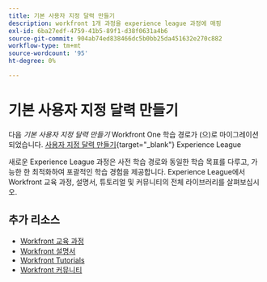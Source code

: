 ```yaml
---
title: 기본 사용자 지정 달력 만들기
description: workfront 1개 과정을 experience league 과정에 매핑
exl-id: 6ba27edf-4759-41b5-89f1-d38f0631a4b6
source-git-commit: 904ab74ed838466dc5b0bb25da451632e270c882
workflow-type: tm+mt
source-wordcount: '95'
ht-degree: 0%

---
```


# 기본 사용자 지정 달력 만들기

다음 *기본 사용자 지정 달력 만들기* Workfront One 학습 경로가 (으)로 마이그레이션되었습니다. [사용자 지정 달력 만들기](https://experienceleague.adobe.com/?recommended=Workfront-U-1-2022.4.reporting){target="_blank"} Experience League

새로운 Experience League 과정은 사전 학습 경로와 동일한 학습 목표를 다루고, 가능한 한 최적화하여 포괄적인 학습 경험을 제공합니다.  Experience League에서 Workfront 교육 과정, 설명서, 튜토리얼 및 커뮤니티의 전체 라이브러리를 살펴보십시오.

## 추가 리소스

* [Workfront 교육 과정](https://experienceleague.adobe.com/?lang=en&amp;Solution=Workfront#courses)
* [Workfront 설명서](https://experienceleague.adobe.com/docs/workfront.html)
* [Workfront Tutorials](https://experienceleague.adobe.com/docs/workfront-learn/tutorials-workfront/home.html)
* [Workfront 커뮤니티](https://experienceleaguecommunities.adobe.com/t5/workfront/ct-p/workfront)
